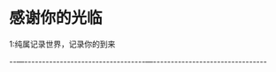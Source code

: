 # 感谢你的光临

1:纯属记录世界，记录你的到来

--—----------------------------------—--------------------------------




